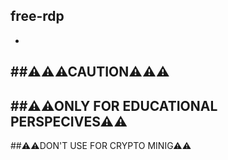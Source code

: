 ## free-rdp
-
##⚠⚠⚠CAUTION⚠⚠⚠
-
##⚠⚠ONLY FOR EDUCATIONAL PERSPECIVES⚠⚠
-
##⚠⚠DON'T USE FOR CRYPTO MINIG⚠⚠
